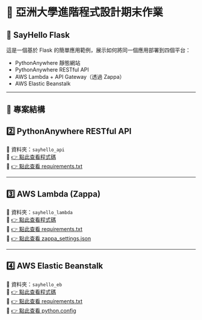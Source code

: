 # 🏁 亞洲大學進階程式設計期末作業  
## 🐍 SayHello Flask

這是一個基於 Flask 的簡單應用範例，展示如何將同一個應用部署到四個平台：

- PythonAnywhere 靜態網站  
- PythonAnywhere RESTful API  
- AWS Lambda + API Gateway（透過 Zappa）  
- AWS Elastic Beanstalk  

---

## 📁 專案結構
## 2️⃣ PythonAnywhere RESTful API  
📂 資料夾：`sayhello_api`  
📄 [👉 點此查看程式碼](./sayhello_api/sayhello_api.py)  
📄 [👉 點此查看 requirements.txt](./sayhello_api/requirements.txt)  

---

## 3️⃣ AWS Lambda (Zappa)  
📂 資料夾：`sayhello_lambda`  
📄 [👉 點此查看程式碼](./sayhello_lambda/sayhello_lambda.py)  
📄 [👉 點此查看 requirements.txt](./sayhello_lambda/requirements.txt)  
📄 [👉 點此查看 zappa_settings.json](./sayhello_lambda/zappa_settings.json)  

---

## 4️⃣ AWS Elastic Beanstalk  
📂 資料夾：`sayhello_eb`  
📄 [👉 點此查看程式碼](./sayhello_eb/application.py)  
📄 [👉 點此查看 requirements.txt](./sayhello_eb/requirements.txt)  
📄 [👉 點此查看 python.config](./sayhello_eb/.ebextensions/python.config)  


